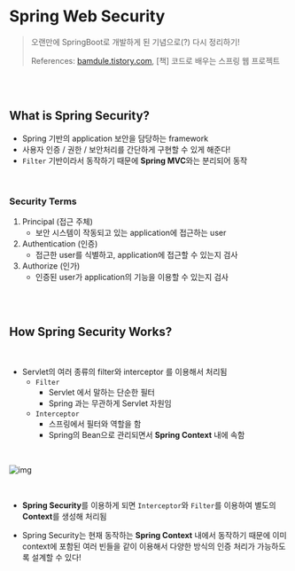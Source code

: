 # Spring Web Security

> 오랜만에 SpringBoot로 개발하게 된 기념으로(?) 다시 정리하기!
>
> References: [bamdule.tistory.com](https://bamdule.tistory.com/52#:~:text=Spring%20Security%EB%8A%94%20%EC%8A%A4%ED%94%84%EB%A7%81%20%EA%B8%B0%EB%B0%98,%EC%99%80%20%EB%B6%84%EB%A6%AC%EB%90%98%EC%96%B4%20%EB%8F%99%EC%9E%91%ED%95%9C%EB%8B%A4), [책] 코드로 배우는 스프링 웹 프로젝트

<br>

<br>

## What is Spring Security?

- Spring 기반의 application 보안을 담당하는 framework
- 사용자 인증 / 권한 / 보안처리를 간단하게 구현할 수 있게 해준다!
- `Filter` 기반이라서 동작하기 때문에 **Spring MVC**와는 분리되어 동작

<br>

### Security Terms

1. Principal (접근 주체)
   - 보안 시스템이 작동되고 있는  application에 접근하는 user
2. Authentication (인증)
   - 접근한 user를 식별하고, application에 접근할 수 있는지 검사
3. Authorize (인가)
   - 인증된 user가 application의 기능을 이용할 수 있는지 검사

<br>

<br>

## How Spring Security Works?

<br>

- Servlet의 여러 종류의 filter와 interceptor 를 이용해서 처리됨
  - `Filter` 
    - Servlet 에서 말하는 단순한 필터
    - Spring 과는 무관하게 Servlet 자원임
  - `Interceptor`
    - 스프링에서 필터와 역할을 함
    - Spring의 Bean으로 관리되면서 **Spring Context** 내에 속함

<br>

![img](https://docs.spring.io/spring-security/site/docs/current/reference/html5/images/servlet/authorization/filtersecurityinterceptor.png)

<br>

- **Spring Security**를 이용하게 되면 `Interceptor`와 `Filter`를 이용하여 별도의 **Context**를 생성해 처리됨

- Spring Security는 현재 동작하는 **Spring Context** 내에서 동작하기 때문에 이미 context에 포함된 여러 빈들을 같이 이용해서 다양한 방식의 인증 처리가 가능하도록 설계할 수 있다!

  

